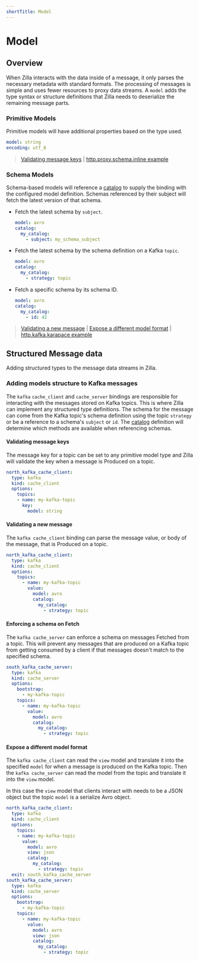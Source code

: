 ```yaml
---
shortTitle: Model
---
```


# Model

## Overview

When Zilla interacts with the data inside of a message, it only parses the necessary metadata with standard formats. The processing of messages is simple and uses fewer resources to proxy data streams. A `model` adds the type syntax or structure definitions that Zilla needs to deserialize the remaining message parts.

### Primitive Models

Primitive models will have additional properties based on the type used.

```yaml
model: string
encoding: utf_8
```

> [Validating message keys](#validating-message-keys) | [http.proxy.schema.inline example](https://github.com/aklivity/zilla-examples/tree/main/http.proxy.schema.inline)

### Schema Models

Schema-based models will reference a [catalog](../catalog/README.md#catalog) to supply the binding with the configured model definition. Schemas referenced by their subject will fetch the latest version of that schema.

- Fetch the latest schema by `subject`.

    ```yaml
    model: avro
    catalog:
      my_catalog:
        - subject: my_schema_subject
    ```

- Fetch the latest schema by the schema definition on a Kafka `topic`.

    ```yaml
    model: avro
    catalog:
      my_catalog:
        - strategy: topic
    ```

- Fetch a specific schema by its schema ID.

    ```yaml
    model: avro
    catalog:
      my_catalog:
        - id: 42
    ```

> [Validating a new message](#validating-a-new-message) | [Expose a different model format](#expose-a-different-model-format) | [http.kafka.karapace example](https://github.com/aklivity/zilla-examples/tree/main/http.kafka.karapace)

## Structured Message data

Adding structured types to the message data streams in Zilla.

### Adding models structure to Kafka messages

The `kafka` `cache_client` and `cache_server` bindings are responsible for interacting with the messages stored on Kafka topics. This is where Zilla can implement any structured type definitions. The schema for the message can come from the Kafka topic's schema definition using the topic `strategy` or be a reference to a schema's `subject` or `id`. The [catalog](../catalog/README.md#catalog) definition will determine which methods are available when referencing schemas.

#### Validating message keys

The message key for a topic can be set to any primitive model type and Zilla will validate the key when a message is Produced on a topic.

```yaml
north_kafka_cache_client:
  type: kafka
  kind: cache_client
  options:
    topics:
    - name: my-kafka-topic
      key:
        model: string
```

#### Validating a new message

The `kafka cache_client` binding can parse the message value, or body of the message, that is Produced on a topic.

```yaml
north_kafka_cache_client:
  type: kafka
  kind: cache_client
  options:
    topics:
      - name: my-kafka-topic
        value:
          model: avro
          catalog:
            my_catalog:
              - strategy: topic
```

#### Enforcing a schema on Fetch

The `kafka cache_server` can enforce a schema on messages Fetched from a topic. This will prevent any messages that are produced on a Kafka topic from getting consumed by a client if that messages doesn't match to the specified schema.

```yaml
south_kafka_cache_server:
  type: kafka
  kind: cache_server
  options:
    bootstrap:
      - my-kafka-topic
    topics:
      - name: my-kafka-topic
        value:
          model: avro
          catalog:
            my_catalog:
              - strategy: topic
```

#### Expose a different model format

The `kafka cache_client` can read the `view` model and translate it into the specified `model` for when a message is produced on the Kafka topic. Then the `kafka cache_server` can read the model from the topic and translate it into the `view` model.

In this case the `view` model that clients interact with needs to be a JSON object but the topic `model` is a serialize Avro object.

```yaml
north_kafka_cache_client:
  type: kafka
  kind: cache_client
  options:
    topics:
    - name: my-kafka-topic
      value:
        model: avro
        view: json
        catalog:
          my_catalog:
            - strategy: topic
  exit: south_kafka_cache_server
south_kafka_cache_server:
  type: kafka
  kind: cache_server
  options:
    bootstrap:
      - my-kafka-topic
    topics:
      - name: my-kafka-topic
        value:
          model: avro
          view: json
          catalog:
            my_catalog:
              - strategy: topic
```
